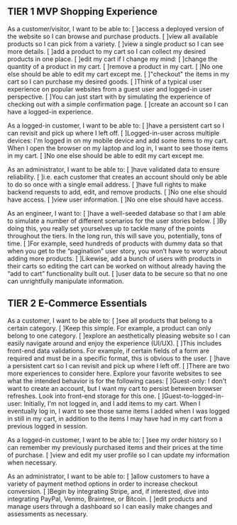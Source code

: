 ## TIER 1 MVP Shopping Experience

As a customer/visitor, I want to be able to:
    [ ]access a deployed version of the website so I can browse and purchase products.
    [ ]view all available products so I can pick from a variety.
    [ ]view a single product so I can see more details.
    [ ]add a product to my cart so I can collect my desired products in one place.
    [ ]edit my cart if I change my mind:
        [ ]change the quantity of a product in my cart.
        [ ]remove a product in my cart.
        [ ]No one else should be able to edit my cart except me.
    [ ]"checkout" the items in my cart so I can purchase my desired goods.
        [ ]Think of a typical user experience on popular websites from a guest user and logged-in user perspective.
        [ ]You can just start with by simulating the experience of checking out with a simple confirmation page.
    [ ]create an account so I can have a logged-in experience.
    

As a logged-in customer, I want to be able to:
    [ ]have a persistent cart so I can revisit and pick up where I left off.
        [ ]Logged-in-user across multiple devices: I'm logged in on my mobile device and add some items to my cart. When I open the browser on my laptop and log in, I want to see those items in my cart.
        [ ]No one else should be able to edit my cart except me.


As an administrator, I want to be able to:
    [ ]have validated data to ensure reliability.
        [ ]i.e. each customer that creates an account should only be able to do so once with a single email address.
    [ ]have full rights to make backend requests to add, edit, and remove products.
        [ ]No one else should have access.
    [ ]view user information.
        [ ]No one else should have access.


As an engineer, I want to:
    [ ]have a well-seeded database so that I am able to simulate a number of different scenarios for the user stories below.
        [ ]By doing this, you really set yourselves up to tackle many of the points throughout the tiers. In the long run, this will save you, potentially, tons of time.
        [ ]For example, seed hundreds of products with dummy data so that when you get to the “pagination” user story, you won’t have to worry about adding more products.
        [ ]Likewise, add a bunch of users with products in their carts so editing the cart can be worked on without already having the “add to cart” functionality built out.
    [ ]user data to be secure so that no one can unrightfully manipulate information.

## TIER 2 E-Commerce Essentials

As a customer, I want to be able to:
    [ ]see all products that belong to a certain category.
        [ ]Keep this simple. For example, a product can only belong to one category.
    [ ]explore an aesthetically pleasing website so I can easily navigate around and enjoy the experience (UI/UX).
        [ ]This includes front-end data validations. For example, if certain fields of a form are required and must be in a specific format, this is obvious to the user.
    [ ]have a persistent cart so I can revisit and pick up where I left off.
        [ ]There are two more experiences to consider here. Explore your favorite websites to see what the intended behavior is for the following cases:
            [ ]Guest-only: I don't want to create an account, but I want my cart to persist between browser refreshes.
                Look into front-end storage for this one.
            [ ]Guest-to-logged-in-user: Initially, I'm not logged in, and I add items to my cart. When I eventually log in, I want to see those same items I added when I was logged in still in my cart, in addition to the items I may have had in my cart from a previous logged in session.


As a logged-in customer, I want to be able to:
    [ ]see my order history so I can remember my previously purchased items and their prices at the time of purchase.
    [ ]view and edit my user profile so I can update my information when necessary.


As an administrator, I want to be able to:
    [ ]allow customers to have a variety of payment method options in order to increase checkout conversion.
        [ ]Begin by integrating Stripe, and, if interested, dive into integrating PayPal, Venmo, Braintree, or Bitcoin.
    [ ]edit products and manage users through a dashboard so I can easily make changes and assessments as necessary.